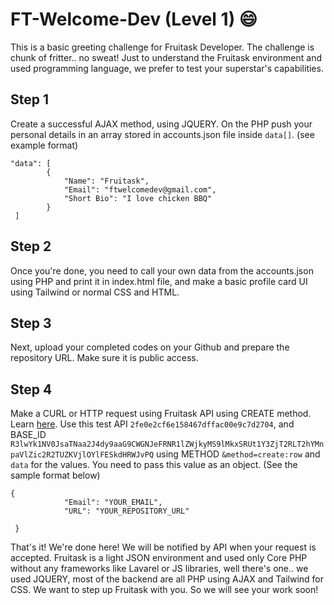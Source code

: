 # FT-Welcome-Dev (Level 1) 😄
This is a basic greeting challenge for Fruitask Developer. The challenge is chunk of fritter.. no sweat! Just to understand the Fruitask environment and used programming language, we prefer to test your superstar's capabilities.

## Step 1
Create a successful AJAX method, using JQUERY. On the PHP push your personal details in an array stored in accounts.json file inside `data[]`. (see example format)
```
"data": [
        {
            "Name": "Fruitask",
            "Email": "ftwelcomedev@gmail.com",
            "Short Bio": "I love chicken BBQ"
        }
 ]
 ```


## Step 2
Once you're done, you need to call your own data from the accounts.json using PHP and print it in index.html file, and make a basic profile card UI using Tailwind or normal CSS and HTML.

## Step 3
Next, upload your completed codes on your Github and prepare the repository URL. Make sure it is public access.
## Step 4
Make a CURL or HTTP request using Fruitask API using CREATE method. Learn <a href="https://fruitask.com/developer/">here</a>.
Use this test API ``2fe0e2cf6e158467dffac00e9c7d2704``, and BASE_ID ``R3lwYk1NV0JsaTNaa2J4dy9aaG9CWGNJeFRNR1lZWjkyMS9lMkxSRUt1Y3ZjT2RLT2hYMnpaVlZic2R2TUZKVjlOYlFESkdHRWJvPQ`` using METHOD ``&method=create:row`` and ``data`` for the values.
You need to pass this value as an object. (See the sample format below)
``` 
{
            "Email": "YOUR_EMAIL",
            "URL": "YOUR_REPOSITORY_URL"
           
 }
```

That's it! We're done here! We will be notified by API when your request is accepted. Fruitask is a light JSON environment and used only Core PHP without any frameworks like Lavarel or JS libraries, well there's one.. we used JQUERY, most of the backend are all PHP using AJAX and Tailwind for CSS. We want to step up Fruitask with you. So we will see your work soon!
